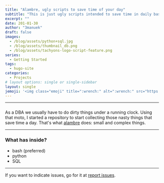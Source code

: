 ```yaml
---
title: "Alambre, ugly scripts to save time of your day"
subtitle: "This is just ugly scripts intended to save time in daily basis."
excerpt: ""
date: 201-01-30
author: "3manuek"
draft: false
images:
  - /blog/assets/python+sql.jpg
  - /blog/assets/thumbnail_db.png
  - /blog/assets/tachyons-logo-script-feature.png
series:
  - Getting Started
tags:
  - hugo-site
categories:
  - Projects
# layout options: single or single-sidebar
layout: single
jemoji: '<img class="emoji" title=":wrench:" alt=":wrench:" src="https://assets-cdn.github.com/images/icons/emoji/unicode/1f527.png" height="20" width="20" align="absmiddle">'
---
```


<!-- ![Tachyons Logo Script](/blog/assets/tachyons-logo-script-feature.png)

## [Tachyons](http://tachyons.io) is a design system that allows you to design gorgeous interfaces in the browser with little effort. -->

---

### 

As a DBA we usually have to do dirty things under a running clock. Using that moto, I started a repository
to start collecting those nasty things that save time a day. That's what [alambre](https://github.com/ayresdata/alambre) does: small and complex things.

---

### What has inside?

- bash   (preferred)
- python
- SQL

---

If you want to indicate issues, go for it at [report issues](https://github.com/ayresdata/alambre/issues).

